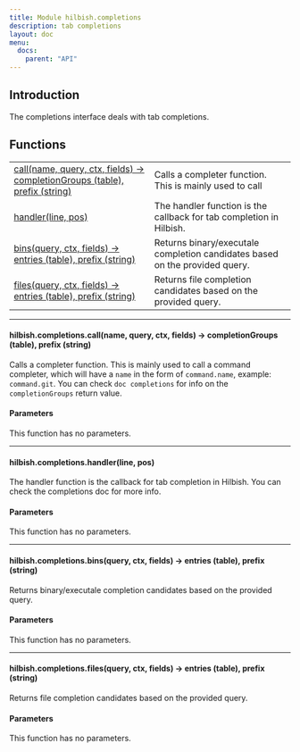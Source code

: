 ```yaml
---
title: Module hilbish.completions
description: tab completions
layout: doc
menu:
  docs:
    parent: "API"
---
```


## Introduction
The completions interface deals with tab completions.

## Functions
|||
|----|----|
|<a href="#completions.call">call(name, query, ctx, fields) -> completionGroups (table), prefix (string)</a>|Calls a completer function. This is mainly used to call|
|<a href="#completions.handler">handler(line, pos)</a>|The handler function is the callback for tab completion in Hilbish.|
|<a href="#completions.bins">bins(query, ctx, fields) -> entries (table), prefix (string)</a>|Returns binary/executale completion candidates based on the provided query.|
|<a href="#completions.files">files(query, ctx, fields) -> entries (table), prefix (string)</a>|Returns file completion candidates based on the provided query.|

<hr><div id='completions.call'>
<h4 class='heading'>
hilbish.completions.call(name, query, ctx, fields) -> completionGroups (table), prefix (string)
<a href="#completions.call" class='heading-link'>
	<i class="fas fa-paperclip"></i>
</a>
</h4>

Calls a completer function. This is mainly used to call
a command completer, which will have a `name` in the form
of `command.name`, example: `command.git`.
You can check `doc completions` for info on the `completionGroups` return value.
#### Parameters
This function has no parameters.  
</div><hr><div id='completions.handler'>
<h4 class='heading'>
hilbish.completions.handler(line, pos)
<a href="#completions.handler" class='heading-link'>
	<i class="fas fa-paperclip"></i>
</a>
</h4>

The handler function is the callback for tab completion in Hilbish.
You can check the completions doc for more info.
#### Parameters
This function has no parameters.  
</div><hr><div id='completions.bins'>
<h4 class='heading'>
hilbish.completions.bins(query, ctx, fields) -> entries (table), prefix (string)
<a href="#completions.bins" class='heading-link'>
	<i class="fas fa-paperclip"></i>
</a>
</h4>

Returns binary/executale completion candidates based on the provided query.
#### Parameters
This function has no parameters.  
</div><hr><div id='completions.files'>
<h4 class='heading'>
hilbish.completions.files(query, ctx, fields) -> entries (table), prefix (string)
<a href="#completions.files" class='heading-link'>
	<i class="fas fa-paperclip"></i>
</a>
</h4>

Returns file completion candidates based on the provided query.
#### Parameters
This function has no parameters.  
</div>